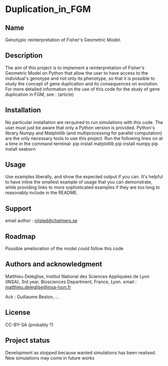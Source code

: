 # Duplication_in_FGM

## Name
Genotypic reinterpretation of Fisher's Geometric Model.

## Description
The aim of this project is to implement a reinterpretation of Fisher's Geometric Model on Python that allow the user to have access to the individual's genotype and not only its phenotype, so that it is possible to study the concept of gene duplication and its consequences on evolution.
For more detailed information on the use of this code for the study of gene duplication in FGM, see : (article)

## Installation
No particular installation are recquired to run simulations with this code. 
The user must just be aware that only a Python version is provided.
Python's library Numpy and Matplotlib (and multiprocessing for parallel computation) are the only necessary tools to use this project.
Run the following lines on at a time in the command terminal:
pip install matplotlib
pip install numpy
pip install seaborn

## Usage
Use examples liberally, and show the expected output if you can. It's helpful to have inline the smallest example of usage that you can demonstrate, while providing links to more sophisticated examples if they are too long to reasonably include in the README.

## Support
email author : nilsled@chalmers.se

## Roadmap
Possible amelioration of the model could follow this code

## Authors and acknowledgment
Matthieu Deléglise, Institut National des Sciences Appliquées de Lyon (INSA), 3rd year, Biosciences Department, France, Lyon.
email : matthieu.deleglise@insa-lyon.fr

Ack : Guillaume Beslon, ...

## License
CC-BY-SA (probably ?)

## Project status
Development as stopped because wanted simulations has been realised. New simulations may come in future works
